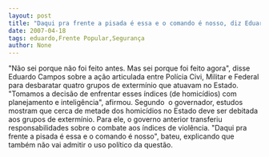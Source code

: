 ```yaml
---
layout: post
title: "Daqui pra frente a pisada é essa e o comando é nosso, diz Eduardo sobre a segurança"
date: 2007-04-18
tags: eduardo,Frente Popular,Segurança
author: None
---
```

\"Não sei porque não foi feito antes. Mas sei porque foi feito agora\", disse Eduardo Campos sobre a ação articulada entre Polícia Civi, Militar e Federal para desbaratar quatro grupos de extermínio que atuavam no Estado.
\"Tomamos a decisão de enfrentar esses índices (de homicídios) com planejamento e inteligência\", afirmou. Segundo&nbsp; o governador, estudos mostram que cerca de metade dos homicídios no Estado deve ser debitada aos grupos de extermínio.
Para ele, o governo anterior transferiu responsabilidades sobre o combate aos índices de violência. \"Daqui pra frente a pisada é essa e o comando é nosso\", bateu, explicando que também não vai admitir o uso político da questão. 
